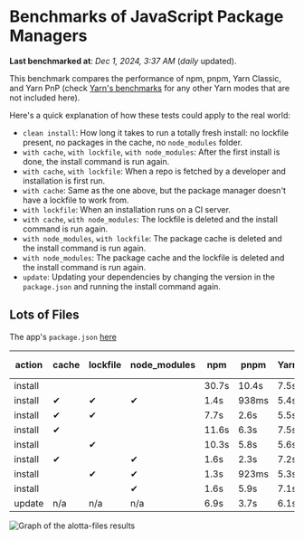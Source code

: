 # Benchmarks of JavaScript Package Managers

**Last benchmarked at**: _Dec 1, 2024, 3:37 AM_ (_daily_ updated).

This benchmark compares the performance of npm, pnpm, Yarn Classic, and Yarn PnP (check [Yarn's benchmarks](https://yarnpkg.com/benchmarks) for any other Yarn modes that are not included here).

Here's a quick explanation of how these tests could apply to the real world:

- `clean install`: How long it takes to run a totally fresh install: no lockfile present, no packages in the cache, no `node_modules` folder.
- `with cache`, `with lockfile`, `with node_modules`: After the first install is done, the install command is run again.
- `with cache`, `with lockfile`: When a repo is fetched by a developer and installation is first run.
- `with cache`: Same as the one above, but the package manager doesn't have a lockfile to work from.
- `with lockfile`: When an installation runs on a CI server.
- `with cache`, `with node_modules`: The lockfile is deleted and the install command is run again.
- `with node_modules`, `with lockfile`: The package cache is deleted and the install command is run again.
- `with node_modules`: The package cache and the lockfile is deleted and the install command is run again.
- `update`: Updating your dependencies by changing the version in the `package.json` and running the install command again.

## Lots of Files

The app's `package.json` [here](https://github.com/pnpm/pnpm.io/blob/main/benchmarks/fixtures/alotta-files/package.json)

| action  | cache | lockfile | node_modules| npm | pnpm | Yarn | Yarn PnP |
| ---     | ---   | ---      | ---         | --- | ---  | ---  | ---      |
| install |       |          |             | 30.7s | 10.4s | 7.5s | 3.6s |
| install | ✔     | ✔        | ✔           | 1.4s | 938ms | 5.4s | n/a |
| install | ✔     | ✔        |             | 7.7s | 2.6s | 5.5s | 1.3s |
| install | ✔     |          |             | 11.6s | 6.3s | 7.5s | 3s |
| install |       | ✔        |             | 10.3s | 5.8s | 5.6s | 1.3s |
| install | ✔     |          | ✔           | 1.6s | 2.3s | 7.2s | n/a |
| install |       | ✔        | ✔           | 1.3s | 923ms | 5.3s | n/a |
| install |       |          | ✔           | 1.6s | 5.9s | 7.1s | n/a |
| update  | n/a | n/a | n/a | 6.9s | 3.7s | 6.1s | 3.1s |

<img alt="Graph of the alotta-files results" src="/img/benchmarks/alotta-files.svg" />